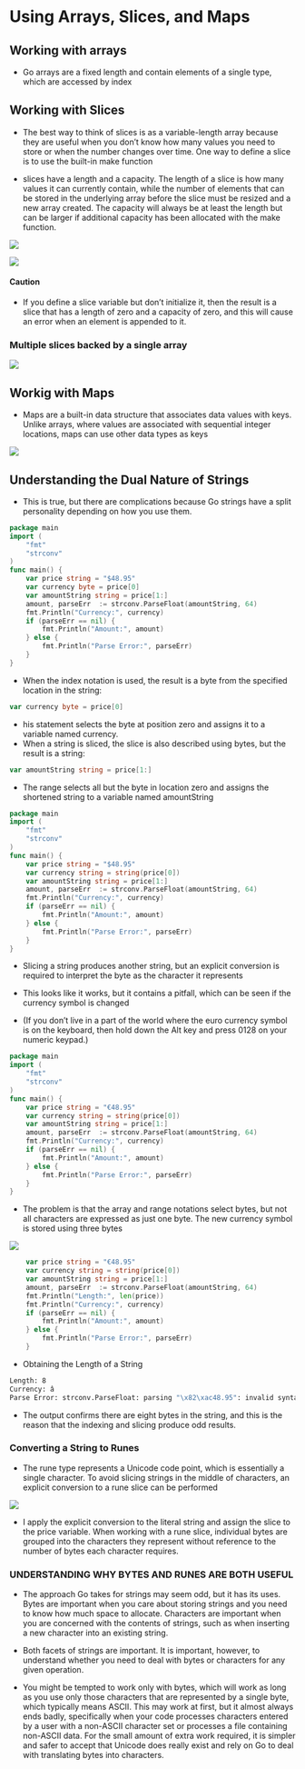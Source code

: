 # Using Arrays, Slices, and Maps

## Working with arrays

* Go arrays are a fixed length and contain elements of a single type, which are accessed by index

## Working with Slices

* The best way to think of slices is as a variable-length array because they are useful when you don’t know how many values you need to store or when the number changes over time. One way to define a slice is to use the built-in make function

* slices have a length and a capacity. The length of a slice is how many values it can currently contain, while the number of elements that can be stored in the underlying array before the slice must be resized and a new array created. The capacity will always be at least the length but can be larger if additional capacity has been allocated with the make function. 

![](./assets/slice_and_its_backing_array.png)

![](./assets/indexing_in_slice.png)

#### Caution 

* If you define a slice variable but don’t initialize it, then the result is a slice that has a length of zero and a capacity of zero, and this will cause an error when an element is appended to it.


### Multiple slices backed by a single array

![](./assets/MultipleSliceBackedBySingleArray.png)


## Workig with Maps

* Maps are a built-in data structure that associates data values with keys. Unlike arrays, where values are associated with sequential integer locations, maps can use other data types as keys

![](./assets/maps.png)

## Understanding the Dual Nature of Strings

* This is true, but there are complications because Go strings have a split personality depending on how you use them.

```go
package main
import (
    "fmt"
    "strconv"
)
func main() {
    var price string = "$48.95"
    var currency byte = price[0]
    var amountString string = price[1:]
    amount, parseErr  := strconv.ParseFloat(amountString, 64)
    fmt.Println("Currency:", currency)
    if (parseErr == nil) {
        fmt.Println("Amount:", amount)
    } else {
        fmt.Println("Parse Error:", parseErr)
    }
}
```

* When the index notation is used, the result is a byte from the specified location in the string:

```go
var currency byte = price[0]
```

* his statement selects the byte at position zero and assigns it to a variable named currency. 
* When a string is sliced, the slice is also described using bytes, but the result is a string:

```go
var amountString string = price[1:]
```

* The range selects all but the byte in location zero and assigns the shortened string to a variable named amountString

```go
package main
import (
    "fmt"
    "strconv"
)
func main() {
    var price string = "$48.95"
    var currency string = string(price[0])
    var amountString string = price[1:]
    amount, parseErr  := strconv.ParseFloat(amountString, 64)
    fmt.Println("Currency:", currency)
    if (parseErr == nil) {
        fmt.Println("Amount:", amount)
    } else {
        fmt.Println("Parse Error:", parseErr)
    }
}
```

* Slicing a string produces another string, but an explicit conversion is required to interpret the byte as the character it represents

* This looks like it works, but it contains a pitfall, which can be seen if the currency symbol is changed

* (If you don’t live in a part of the world where the euro currency symbol is on the keyboard, then hold down the Alt key and press 0128 on your numeric keypad.)

```go
package main
import (
    "fmt"
    "strconv"
)
func main() {
    var price string = "€48.95"
    var currency string = string(price[0])
    var amountString string = price[1:]
    amount, parseErr  := strconv.ParseFloat(amountString, 64)
    fmt.Println("Currency:", currency)
    if (parseErr == nil) {
        fmt.Println("Amount:", amount)
    } else {
        fmt.Println("Parse Error:", parseErr)
    }
}
```

* The problem is that the array and range notations select bytes, but not all characters are expressed as just one byte. The new currency symbol is stored using three bytes

![](./assets/changing_the_currency.png)

```go
    var price string = "€48.95"
    var currency string = string(price[0])
    var amountString string = price[1:]
    amount, parseErr  := strconv.ParseFloat(amountString, 64)
    fmt.Println("Length:", len(price))
    fmt.Println("Currency:", currency)
    if (parseErr == nil) {
        fmt.Println("Amount:", amount)
    } else {
        fmt.Println("Parse Error:", parseErr)
    }
```

* Obtaining the Length of a String

```sh
Length: 8
Currency: â
Parse Error: strconv.ParseFloat: parsing "\x82\xac48.95": invalid syntax
```

* The output confirms there are eight bytes in the string, and this is the reason that the indexing and slicing produce odd results.

### Converting a String to Runes

* The rune type represents a Unicode code point, which is essentially a single character. To avoid slicing strings in the middle of characters, an explicit conversion to a rune slice can be performed

![](./assets/rune_slice.png)

* I apply the explicit conversion to the literal string and assign the slice to the price variable. When working with a rune slice, individual bytes are grouped into the characters they represent without reference to the number of bytes each character requires.

### UNDERSTANDING WHY BYTES AND RUNES ARE BOTH USEFUL
* The approach Go takes for strings may seem odd, but it has its uses. Bytes are important when you care about storing strings and you need to know how much space to allocate. Characters are important when you are concerned with the contents of strings, such as when inserting a new character into an existing string.

* Both facets of strings are important. It is important, however, to understand whether you need to deal with bytes or characters for any given operation.
 
* You might be tempted to work only with bytes, which will work as long as you use only those characters that are represented by a single byte, which typically means ASCII. This may work at first, but it almost always ends badly, specifically when your code processes characters entered by a user with a non-ASCII character set or processes a file containing non-ASCII data. For the small amount of extra work required, it is simpler and safer to accept that Unicode does really exist and rely on Go to deal with translating bytes into characters.





